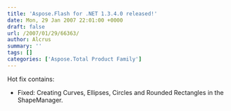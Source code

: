 ```yaml
---
title: 'Aspose.Flash for .NET 1.3.4.0 released!'
date: Mon, 29 Jan 2007 22:01:00 +0000
draft: false
url: /2007/01/29/66363/
author: Alcrus
summary: ''
tags: []
categories: ['Aspose.Total Product Family']
---
```


Hot fix contains:  

*   Fixed: Creating Curves, Ellipses, Circles and Rounded Rectangles in the ShapeManager.








